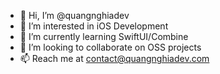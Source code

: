 - 👋 Hi, I’m @quangnghiadev
- 👀 I’m interested in iOS Development
- 🌱 I’m currently learning SwiftUI/Combine
- 💞️ I’m looking to collaborate on OSS projects
- 📫 Reach me at contact@quangnghiadev.com

<!---
quangnghiadev/quangnghiadev is a ✨ special ✨ repository because its `README.md` (this file) appears on your GitHub profile.
You can click the Preview link to take a look at your changes.
--->
